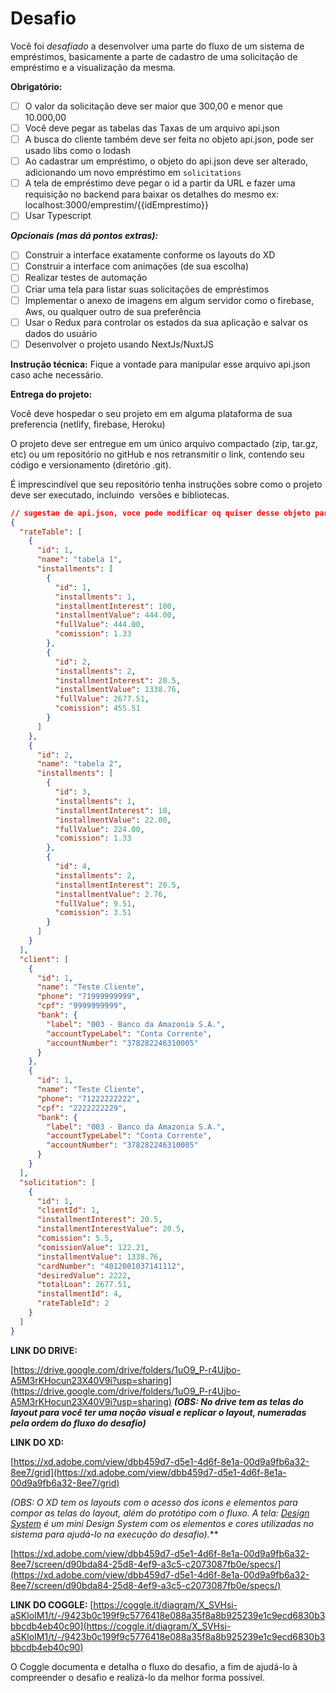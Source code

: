 # Desafio

Você foi *desafiado* a desenvolver uma parte do fluxo de um sistema de empréstimos, basicamente a parte de cadastro de uma solicitação de empréstimo e a visualização da mesma.

**Obrigatório:**

- [ ]  O valor da solicitação deve ser maior que 300,00 e menor que 10.000,00
- [ ]  Você deve pegar as tabelas das Taxas de um arquivo api.json
- [ ]  A busca do cliente também deve ser feita no objeto api.json, pode ser usado libs como o lodash
- [ ]  Ao cadastrar um empréstimo, o objeto do api.json deve ser alterado, adicionando um novo empréstimo em `solicitations`
- [ ]  A tela de empréstimo deve pegar o id a partir da URL e fazer uma requisição no backend para   baixar os detalhes do mesmo ex: localhost:3000/emprestim/{{idEmprestimo}}
- [ ]  Usar Typescript

***Opcionais (mas dá pontos extras):***

- [ ]  Construir a interface exatamente conforme os layouts do XD
- [ ]  Construir a interface com animações (de sua escolha)
- [ ]  Realizar testes de automação
- [ ]  Criar uma tela para listar suas solicitações de empréstimos
- [ ]  Implementar o anexo de imagens em algum servidor como o firebase, Aws, ou qualquer outro de sua preferência
- [ ]  Usar o Redux para controlar os estados da sua aplicação e salvar os dados do usuário
- [ ]  Desenvolver o projeto usando NextJs/NuxtJS

**Instrução técnica:**
Fique a vontade para manipular esse arquivo api.json caso ache necessário.

**Entrega do projeto:**

Você deve hospedar o seu projeto em em alguma plataforma de sua preferencia (netlify, firebase, Heroku)

O projeto deve ser entregue em um único arquivo compactado (zip, tar.gz, etc) ou um repositório no gitHub e nos retransmitir o link, contendo seu código e versionamento (diretório .git).

É imprescindível que seu repositório tenha instruções sobre como o projeto deve ser executado, incluindo  versões e bibliotecas.

```json
// sugestao de api.json, voce pode modificar oq quiser desse objeto para facilitar os fluxos
{
  "rateTable": [
    {
      "id": 1,
      "name": "tabela 1",
      "installments": [
        {
          "id": 1,
          "installments": 1,
          "installmentInterest": 100,
          "installmentValue": 444.00,
          "fullValue": 444.00,
          "comission": 1.33
        },
        {
          "id": 2,
          "installments": 2,
          "installmentInterest": 20.5,
          "installmentValue": 1338.76,
          "fullValue": 2677.51,
          "comission": 455.51
        }
      ]
    },
    {
      "id": 2,
      "name": "tabela 2",
      "installments": [
        {
          "id": 3,
          "installments": 1,
          "installmentInterest": 10,
          "installmentValue": 22.00,
          "fullValue": 224.00,
          "comission": 1.33
        },
        {
          "id": 4,
          "installments": 2,
          "installmentInterest": 20.5,
          "installmentValue": 2.76,
          "fullValue": 9.51,
          "comission": 3.51
        }
      ]
    }
  ],
  "client": [
    {
      "id": 1,
      "name": "Teste Cliente",
      "phone": "71999999999",
      "cpf": "9999999999",
      "bank": {
        "label": "003 - Banco da Amazonia S.A.",
        "accountTypeLabel": "Conta Corrente",
        "accountNumber": "378282246310005"
      }
    },
    {
      "id": 1,
      "name": "Teste Cliente",
      "phone": "71222222222",
      "cpf": "2222222229",
      "bank": {
        "label": "003 - Banco da Amazonia S.A.",
        "accountTypeLabel": "Conta Corrente",
        "accountNumber": "378282246310005"
      }
    }
  ],
  "solicitation": [
    {
      "id": 1,
      "clientId": 1,
      "installmentInterest": 20.5,
      "installmentInterestValue": 20.5,
      "comission": 5.5,
      "comissionValue": 122.21,
      "installmentValue": 1338.76,
      "cardNumber": "4012001037141112",
      "desiredValue": 2222,
      "totalLoan": 2677.51,
      "installmentId": 4,
      "rateTableId": 2
    }
  ]
}
```

**LINK DO DRIVE:** 

[https://drive.google.com/drive/folders/1uO9_P-r4Ujbo-A5M3rKHocun23X40V9i?usp=sharing](https://drive.google.com/drive/folders/1uO9_P-r4Ujbo-A5M3rKHocun23X40V9i?usp=sharing)
***(OBS: No drive tem as telas do layout para você ter uma noção visual e replicar o layout, numeradas pela ordem do fluxo do desafio)***

**LINK DO XD:**

[https://xd.adobe.com/view/dbb459d7-d5e1-4d6f-8e1a-00d9a9fb6a32-8ee7/grid](https://xd.adobe.com/view/dbb459d7-d5e1-4d6f-8e1a-00d9a9fb6a32-8ee7/grid)

***(OBS: O XD tem os layouts com o acesso dos icons e elementos para compor as telas do layout, além do protótipo com o fluxo. A tela: [Design System](https://xd.adobe.com/view/dbb459d7-d5e1-4d6f-8e1a-00d9a9fb6a32-8ee7/screen/d90bda84-25d8-4ef9-a3c5-c2073087fb0e)* é um mini Design System com os elementos e cores utilizadas no sistema para ajudá-lo na execução do desafio*).***

[https://xd.adobe.com/view/dbb459d7-d5e1-4d6f-8e1a-00d9a9fb6a32-8ee7/screen/d90bda84-25d8-4ef9-a3c5-c2073087fb0e/specs/](https://xd.adobe.com/view/dbb459d7-d5e1-4d6f-8e1a-00d9a9fb6a32-8ee7/screen/d90bda84-25d8-4ef9-a3c5-c2073087fb0e/specs/)

**LINK DO COGGLE:**
[https://coggle.it/diagram/X_SVHsi-aSKloIM1/t/-/9423b0c199f9c5776418e088a35f8a8b925239e1c9ecd6830b3bbcdb4eb40c90](https://coggle.it/diagram/X_SVHsi-aSKloIM1/t/-/9423b0c199f9c5776418e088a35f8a8b925239e1c9ecd6830b3bbcdb4eb40c90)

O Coggle documenta e detalha o fluxo do desafio, a fim de ajudá-lo à compreender o desafio e realizá-lo da melhor forma possível.